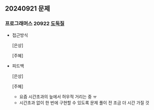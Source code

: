 ## 20240921 문제

### 프로그래머스 20922 [도둑질](https://school.programmers.co.kr/learn/courses/30/lessons/42897)

- 접근방식

  [은상]
  
  [주혜]
  
- 피드백

  [은상]
  
  [주혜]
  - 요즘 시간초과의 늪에서 허우적 거리는 중 ㅠ
  - 시간초과 없이 한 번에 구현할 수 있도록 문제 풀이 전 조금 더 시간 가질 것
  
